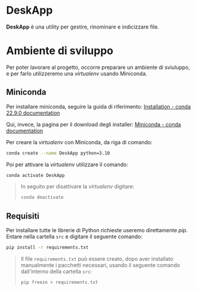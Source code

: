 # DeskApp

**DeskApp** è una utility per gestire, rinominare e indicizzare file.

# Ambiente di sviluppo

Per poter lavorare al progetto, occorre preparare un ambiente di sviuluppo, e per farlo utilizzeremo una *virtualenv* usando Miniconda.

## Miniconda

Per installare miniconda, seguire la guida di riferimento:
[Installation - conda 22.9.0 documentation](https://conda.io/projects/conda/en/stable/user-guide/install/index.html)

Qui, invece, la pagina per il download degli installer:
[Miniconda - conda documentation](https://docs.conda.io/en/latest/miniconda.html)

Per creare la *virtualenv* con Miniconda, da riga di comando:

```bash
conda create --name DeskApp python=3.10
```

Poi per attivare la *virtualenv* utilizzare il comando:

```bash
conda activate DeskApp
```

> In seguito per disattivare la *virtualenv* digitare:
> 
> ```bash
> conda deactivate
> ```

## Requisiti

Per installare tutte le librerie di Python richieste useremo direttamente *pip*. Entare nella cartella ```src``` e digitare il seguente comando:

```bash
pip install -r requirements.txt
```

> Il file ```requirements.txt``` può essere creato, dopo aver installato manualmente i pacchetti necessari, usando il seguente comando dall'interno della cartella ```src```:
> 
> ```bash
> pip freeze > requirements.txt
> ```
